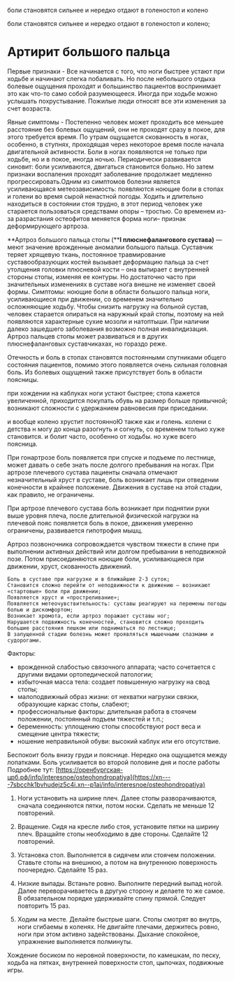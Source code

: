 боли становятся сильнее и нередко отдают в голеностоп и колено

боли становятся сильнее и нередко отдают в голеностоп и колено;

# Артирит большого пальца

Первые признаки - Все начинается с того, что ноги быстрее устают при ходьбе и начинают слегка побаливать. Но после небольшого отдыха болевые ощущения проходят и большинство пациентов воспринимает это как что-то само собой разумеющееся. Иногда при ходьбе можно услышать похрустывание. Пожилые люди относят все эти изменения за счет возраста.

Явные симптомы \- Постепенно человек может проходить все меньшее расстояние без болевых ощущений, они не проходят сразу в покое, для этого требуется время. По утрам ощущается скованность в ногах, особенно, в ступнях, проходящая через некоторое время после начала двигательной активности. Боли в ногах появляются не только при ходьбе, но и в покое, иногда ночью. Периодически развивается синовит: боли усиливаются, двигаться становится больно. Но затем признаки воспаления проходят заболевание продолжает медленно прогрессировать.Одним из симптомов болезни является усиливающаяся метеозависимость: появляются ноющие боли в стопах и голени во время сырой ненастной погоды. Ходить и длительно находиться в состоянии стоя трудно, в этот период человек уже старается пользоваться средствами опоры – тростью. Со временем из-за разрастания остеофитов меняется форма ноги– признак деформирующего артроза.

**Артроз большого пальца стопы (****I плюснефалангового сустава)** — меют значение врожденные аномалии большого пальца. Суставчик теряет хрящевую ткань, постоянное травмирование суставообразующих костей вызывает деформацию пальца за счет утолщения головки плюсневой кости – она выпирает с внутренней стороны стопы, изменяя ее контуры. Но достаточно часто при значительных изменениях в суставе нога внешне не изменяет своей формы. Симптомы: ноющие боли в области большого пальца ноги, усиливающиеся при движении, со временем значительно осложняющие ходьбу. Чтобы снизить нагрузку на больной сустав, человек старается опираться на наружный край стопы, поэтому на ней появляются характерные сухие мозоли и натоптыши. При наличии далеко зашедшего заболевания возможно полная инвалидизация. Артроз пальцев стопы может развиваться и в других плюснефаланговых суставчикахах, но гораздо реже.

Отечность и боль в стопах становятся постоянными спутниками общего состояния пациентов, помимо этого появляется очень сильная головная боль. Из болевых ощущений также присутствует боль в области поясницы.

при хождении на каблуках ноги устают быстрее;
стопа кажется увеличенной, приходится покупать обувь на размер больше привычной;
возникают сложности с удержанием равновесия при приседании.

и вообще колено хрустит постоянноЮ также как и голень. колени с детства н могу до конца разогнуть и согнуть, со временем только хуже становится. и болит часто, особенно от ходьбы. но хуже всего поясница.

При гонартрозе боль появляется при спуске и подъеме по лестнице, может давать о себе знать после долгого пребывания на ногах. При артрозе плечевого сустава пациенты сначала отмечают незначительный хруст в суставе, боль возникает лишь при отведении конечности в крайнее положение. Движения в суставе на этой стадии, как правило, не ограничены.

При артрозе плечевого сустава боль возникает при поднятии руки выше уровня плеча, после длительной физической нагрузки на плечевой пояс появляется боль в покое, движения умеренно ограничены, развивается гипотрофия мышц.

Артроз позвоночника сопровождается чувством тяжести в спине при выполнении активных действий или долгом пребывании в неподвижной позе. Потом присоединяются ноющие боли, усиливающиеся при движении, хруст, скованность движений.

```
Боль в суставе при нагрузке и в ближайшие 2-3 суток;
Становится сложно перейти от неподвижности к движению – возникают «стартовые» боли при движении;
Появляется хруст и «простреливание»;
Появляется метеочувствительность: суставы реагируют на перемены погоды болью и дискомфортом;
Возникает хромота, если артроз поражает суставы ног;
Нарушается подвижность конечностей, становится сложно проходить большие расстояния пешком или подниматься по лестнице;
В запущенной стадии болезнь может проявляться мышечными спазмами и судорогами. 
```

Факторы:

- врожденной слабостью связочного аппарата; часто сочетается с другими видами ортопедической патологии;
- избыточная масса тела: создает повышенную нагрузку на свод стопы;
- малоподвижный образ жизни: от нехватки нагрузки связки, образующие каркас стопы, слабеют;
- профессиональные факторы: длительная работа в стоячем положении, постоянный подъем тяжестей и т.п.;
- беременность: уплощению стопы способствуют рост веса и смещение центра тяжести;
- ношение неправильной обуви: высокий каблук или его отсутствие.

Беспокоит боль внизу груди и пояснице. Нередко она ощущается между лопатками. Боль усиливается во второй половине дня и после работы
Подробнее тут: [https://оренбургская-црб.рф/info/interesnoe/osteohondropatiya](https://xn----7sbcchk1bvhudejz5c4i.xn--p1ai/info/interesnoe/osteohondropatiya)

1.  Ноги установить на ширине плеч. Далее стопы разворачиваются, сначала соединяются пятки, потом носки. Сделать не меньше 12 повторений.
    
2.  Вращение. Сидя на кресле либо стоя, установите пятки на ширину плеч. Вращайте стопы необходимо в две стороны. Сделайте 12 повторений.
    
3.  Установка стоп. Выполняется в сидячем или стоячем положении. Ставьте стопы на внешнюю, а потом на внутреннюю поверхность поочередно. Сделайте 15 раз.
    
4.  Низкие выпады. Встаньте ровно. Выполните передний выпад ногой. Далее переворачиваетесь в другую сторону и делаете то же самое. В обязательном порядке удерживайте спину прямой. Следует повторить 15 раз.
    
5.  Ходим на месте. Делайте быстрые шаги. Стопы смотрят во внутрь, ноги сгибаемы в коленях. Не двигайте плечами, держитесь ровно, ноги при этом активно задействованы. Дыхание спокойное, упражнение выполняется полминуты.
    

Хождение босиком по неровной поверхности, по камешкам, по песку, ходьба на пятках, внутренней поверхности стоп, цыпочках, подвижные игры.